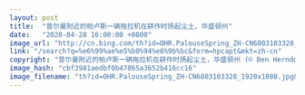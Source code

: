 ```yaml
---
layout: post
title:  "普尔曼附近的帕卢斯一辆拖拉机在耕作时扬起尘土，华盛顿州"
date:   "2020-04-28 16:00:00 +0800"
image_url: "http://cn.bing.com/th?id=OHR.PalouseSpring_ZH-CN6803103328_1920x1080.jpg&rf=LaDigue_1920x1080.jpg&pid=hp"
link: "/search?q=%e6%99%ae%e5%b0%94%e6%9b%bc&form=hpcapt&mkt=zh-cn"
copyright: "普尔曼附近的帕卢斯一辆拖拉机在耕作时扬起尘土，华盛顿州 (© Ben Herndon/Tandem Stills + Motion)"
image_hash: "cbf3981aedbf0b47865a3652b416cc16"
image_filename: "th?id=OHR.PalouseSpring_ZH-CN6803103328_1920x1080.jpg&rf=LaDigue_1920x1080.jpg&pid=hp"
---
```

